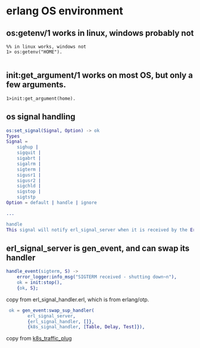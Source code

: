 # erlang OS environment

## os:getenv/1 works in linux, windows probably not

```
%% in linux works, windows not
1> os:getenv("HOME").


```
## init:get_argument/1 works on most OS, but only a few arguments.

```
1>init:get_argument(home).
```

## os signal handling

``` erlang
os:set_signal(Signal, Option) -> ok
Types
Signal =
    sighup |
    sigquit |
    sigabrt |
    sigalrm |
    sigterm |
    sigusr1 |
    sigusr2 |
    sigchld |
    sigstop |
    sigtstp
Option = default | handle | ignore

...

handle
This signal will notify erl_signal_server when it is received by the Erlang runtime system.

```

## erl_signal_server is gen_event, and can swap its handler

``` erlang
handle_event(sigterm, S) ->
    error_logger:info_msg("SIGTERM received - shutting down~n"),
    ok = init:stop(),
    {ok, S};
```
copy from erl_signal_handler.erl, which is from erlang/otp.

``` erlang
 ok = gen_event:swap_sup_handler(
        erl_signal_server,
        {erl_signal_handler, []},
        {k8s_signal_handler, [Table, Delay, Test]}),
```
copy from [k8s_traffic_plug](https://github.com/Financial-Times/k8s_traffic_plug)

